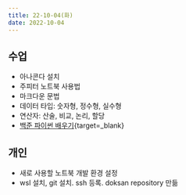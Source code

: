 ```yaml
---
title: 22-10-04(화)
date: 2022-10-04
---
```


## 수업

- 아나콘다 설치
- 주피터 노트북 사용법
- 마크다운 문법
- 데이터 타입: 숫자형, 정수형, 실수형
- 연산자: 산술, 비교, 논리, 할당
- [백준 파이썬 배우기](https://www.acmicpc.net/workbook/view/459){target=_blank}

## 개인

- 새로 사용할 노트북 개발 환경 설정
- wsl 설치, git 설치. ssh 등록. doksan repository 만듦
